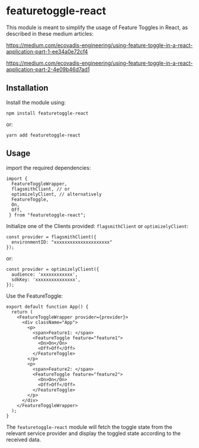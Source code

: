 # featuretoggle-react

This module is meant to simplify the usage of Feature Toggles in React, as described in these medium articles:

https://medium.com/ecovadis-engineering/using-feature-toggle-in-a-react-application-part-1-ee34a0e72cf4

https://medium.com/ecovadis-engineering/using-feature-toggle-in-a-react-application-part-2-4e09b46d7ad1

## Installation

Install the module using:

`npm install featuretoggle-react`

or:

`yarn add featuretoggle-react`

## Usage

import the required dependencies:

```
import {
  FeatureToggleWrapper,
  flagsmithClient, // or
  optimizelyClient, // alternatively
  FeatureToggle,
  On,
  Off,
 } from "featuretoggle-react";
```

Initialize one of the Clients provided: `flagsmithClient` or `optimizelyClient`:

```
const provider = flagsmithClient({
  environmentID: "xxxxxxxxxxxxxxxxxxxxx"
});
```

or:

```
const provider = optimizelyClient({
  audience: 'xxxxxxxxxxxx',
  sdkKey: 'xxxxxxxxxxxxxxx',
});
```
Use the FeatureToggle:

```
export default function App() {
  return (
    <FeatureToggleWrapper provider={provider}>
      <div className="App">
        <p>
          <span>Feature1: </span>
          <FeatureToggle feature="feature1">
            <On>On</On>
            <Off>Off</Off>
          </FeatureToggle>
        </p>
        <p>
          <span>Feature2: </span>
          <FeatureToggle feature="feature2">
            <On>On</On>
            <Off>Off</Off>
          </FeatureToggle>
        </p>
      </div>
    </FeatureToggleWrapper>
  );
}
```
The `featuretoggle-react` module will fetch the toggle state from the relevant service provider and display the toggled state according to the received data.
